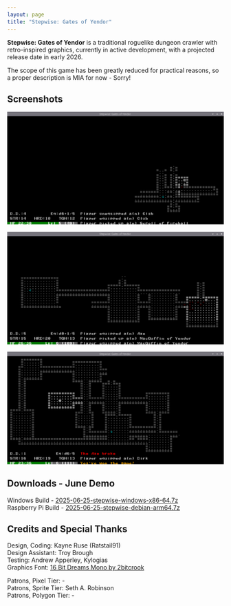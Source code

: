 ```yaml
---
layout: page
title: "Stepwise: Gates of Yendor"
---
```


**Stepwise: Gates of Yendor** is a traditional roguelike dungeon crawler with retro-inspired graphics, currently in active development, with a projected release date in early 2026.

The scope of this game has been greatly reduced for practical reasons, so a proper description is MIA for now - Sorry!

## Screenshots

![screenshot_june_1](/assets/pages/Stepwise/screenshot_june_1.png)

![screenshot_june_2](/assets/pages/Stepwise/screenshot_june_2.png)

![screenshot_june_3](/assets/pages/Stepwise/screenshot_june_3.png)

## Downloads - June Demo

Windows Build - [2025-06-25-stepwise-windows-x86-64.7z](https://www.dropbox.com/scl/fi/vvtvilxxbt6a5j5d29zzk/2025-06-25-stepwise-windows-x86-64.7z?rlkey=f7olih6zti7t3ydple16a6k59&st=4guk2ciy&dl=1)  
Raspberry Pi Build - [2025-06-25-stepwise-debian-arm64.7z](https://www.dropbox.com/scl/fi/4pb3uvkbnol77bea9n4x2/2025-06-25-stepwise-debian-arm64.7z?rlkey=psl2yqkoo2zqb8b61lg6fy5wy&st=xfy5bo66&dl=1)  

## Credits and Special Thanks

Design, Coding: Kayne Ruse (Ratstail91)  
Design Assistant: Troy Brough  
Testing: Andrew Apperley, Kylogias  
Graphics Font: [16 Bit Dreams Mono by 2bitcrook](https://2bitcrook.itch.io/44-game-boy-fonts)  

Patrons, Pixel Tier: -  
Patrons, Sprite Tier: Seth A. Robinson  
Patrons, Polygon Tier: -  
